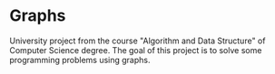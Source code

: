 # Graphs
University project from the course "Algorithm and Data Structure" of Computer Science degree. The goal of this project is to solve some programming problems using graphs.
